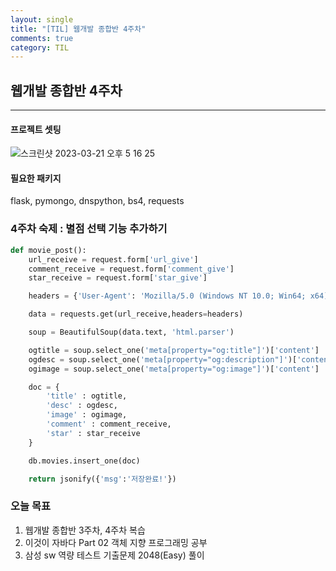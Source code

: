 ```yaml
---
layout: single
title: "[TIL] 웹개발 종합반 4주차"
comments: true
category: TIL
---
```


## 웹개발 종합반 4주차

---

####  프로젝트 셋팅 <br>

![스크린샷 2023-03-21 오후 5 16 25](https://user-images.githubusercontent.com/97949070/226551734-a8461616-2c77-4376-9d60-66eaa40c6104.png)


####  필요한 패키지 <br>
flask, pymongo, dnspython, bs4, requests

### 4주차 숙제 : 별점 선택 기능 추가하기
```python
def movie_post():
    url_receive = request.form['url_give']
    comment_receive = request.form['comment_give']
    star_receive = request.form['star_give']

    headers = {'User-Agent': 'Mozilla/5.0 (Windows NT 10.0; Win64; x64)AppleWebKit/537.36 (KHTML, like Gecko) Chrome/73.0.3683.86 Safari/537.36'}

    data = requests.get(url_receive,headers=headers)

    soup = BeautifulSoup(data.text, 'html.parser')

    ogtitle = soup.select_one('meta[property="og:title"]')['content']
    ogdesc = soup.select_one('meta[property="og:description"]')['content']
    ogimage = soup.select_one('meta[property="og:image"]')['content']

    doc = {
        'title' : ogtitle,
        'desc' : ogdesc,
        'image' : ogimage,
        'comment' : comment_receive,
        'star' : star_receive
    }

    db.movies.insert_one(doc)

    return jsonify({'msg':'저장완료!'})
```

### 오늘 목표
1. 웹개발 종합반 3주차, 4주차 복습
2. 이것이 자바다 Part 02 객체 지향 프로그래밍 공부
3. 삼성 sw 역량 테스트 기출문제 2048(Easy) 풀이
